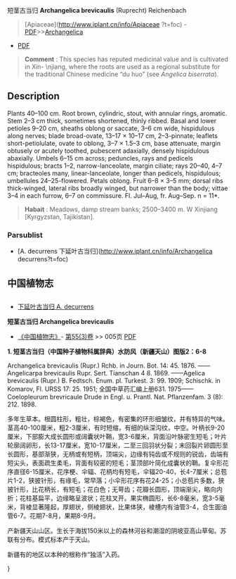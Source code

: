 短茎古当归 **Archangelica brevicaulis** (Ruprecht) Reichenbach

> [Apiaceae](http://www.iplant.cn/info/Apiaceae ?t=foc) - [PDF](http://iplant.cn/foc/pdf/Apiaceae.pdf)>>[Archangelica](http://www.iplant.cn/info/Archangelica?t=foc)

 - [PDF](http://www.iplant.cn/foc/pdf/Archangelica.pdf)

> **Comment** : 
> This species has reputed medicinal value and is cultivated in Xin- &#x0D;\njiang, where the roots are used as a regional substitute for the traditional Chinese medicine “du huo” (see *Angelica* *biserrata*).

## Description

Plants 40–100 cm. Root brown, cylindric, stout, with annular rings, aromatic. Stem 2–3 cm thick, sometimes shortened, thinly ribbed. Basal and lower petioles 9–20 cm, sheaths oblong or saccate, 3–6 cm wide, hispidulous along nerves; blade broad-ovate, 13–17 × 10–17 cm, 2–3-pinnate; leaflets short-petiolulate, ovate to oblong, 3–7 × 1.5–3 cm, base attenuate, margin obtusely or acutely toothed, pubescent adaxially, densely hispidulous abaxially. Umbels 6–15 cm across; peduncles, rays and pedicels hispidulous; bracts 1–2, narrow-lanceolate, margin ciliate; rays 20–40, 4–7 cm; bracteoles many, linear-lanceolate, longer than pedicels, hispidulous; umbellules 24–25-flowered. Petals oblong. Fruit 6–8 × 3–5 mm; dorsal ribs thick-winged, lateral ribs broadly winged, but narrower than the body; vittae 3–4 in each furrow, 6–7 on commissure. Fl. Jul–Aug, fr. Aug–Sep. n = 11*.

> **Habait** : 
> Meadows, damp stream banks; 2500–3400 m. W Xinjiang [Kyrgyzstan, Tajikistan].

### Parsublist

* [A.  decurrens  下延叶古当归](http://www.iplant.cn/info/Archangelica decurrens?t=foc)

## 中国植物志

## 
* [下延叶古当归  A.  decurrens](Archangelica-decurrens-下延叶古当归.md)

**短茎古当归 Archangelica brevicaulis**

* [《中国植物志》](http://www.iplant.cn/frps)- [第55(3)卷](http://www.iplant.cn/frps/vol/55(3)) >> 005页 [PDF](http://www.iplant.cn/frps/pdf/55(3)/005.PDF)

**1. 短茎古当归（中国种子植物科属辞典）水防风（新疆天山）图版2：6-8**

Archangelica brevicaulis (Rupr.) Rchb. in Journ. Bot. 14: 45. 1876. ——Angelicarpa brevicaulis Rupr. Sert. Tianschan 4 8. 1869. ——Agelica brevicaulis (Rupr.) B. Fedtsch. Enum. pl. Turkest. 3: 99. 1909; Schischk. in Komarov, Fl. URSS 17: 25. 1951; 全国中草药汇编上册631. 1975——Coelopleurum brevricaule Drude in Engl. u. Prantl. Nat. Pflanzenfam. 3 (8): 212. 1898. 

多年生草本。根圆柱形，粗壮，棕褐色，有密集的环形细皱纹，并有特异的气味。茎高40-100厘米，粗2-3厘米，有时短缩，有细的纵深沟纹，中空。叶柄长9-20厘米，下部膨大成长圆形或阔囊状叶鞘，宽3-6厘米，背面沿叶脉密生短毛；叶片轮廓阔卵形，长13-17厘米，宽10-17厘米，二至三回羽状分裂；末回裂片卵圆形至长圆形，基部渐狭，无柄或有短柄，顶端尖，边缘有钝齿或不规则的锐齿，齿端有短尖头，表面疏生柔毛，背面有较密的短毛；茎顶部叶简化成囊状的鞘。复伞形花序直径6-15厘米，花序梗、伞辐、花柄均有短毛，伞辐20-40，长4-7厘米；总苞片1-2，狭披针形，有缘毛，常早落；小伞形花序有花24-25；小总苞片多数，狭披针形，比花柄长，有短毛；花白色；无萼齿；花瓣长圆形，顶端渐尖，略向内折；花柱基扁平，边缘略呈波状；花柱叉开。果实椭圆形，长6-8毫米，宽3-5毫米，背棱显著隆起，厚翅状，侧棱翅状，比果体狭，棱槽内有油管3-4，合生面油管6-7。花期7-8月，果期8-9月。 

产新疆天山山区。生长于海拔150米以上的森林河谷和潮湿的阴坡亚高山草甸。苏联有分布。模式标本产于天山。

新疆有的地区以本种的根称作“独活”入药。

}